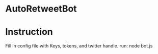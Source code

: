 # AutoRetweetBot

# Instruction
Fill in config file with Keys, tokens, and twitter handle. 
run: node bot.js
